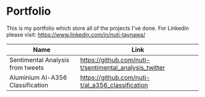 # Portfolio
This is my portfolio which store all of the projects I've done. For Linkedin please visit: https://www.linkedin.com/in/nuti-taynawa/

| Name  | Link |
| ------------- | ------------- |
| Sentimental Analysis from tweets  | https://github.com/nuti-t/sentimental_analysis_twitter  |
| Aluminium Al-A356 Classification | https://github.com/nuti-t/al_a356_classification |
